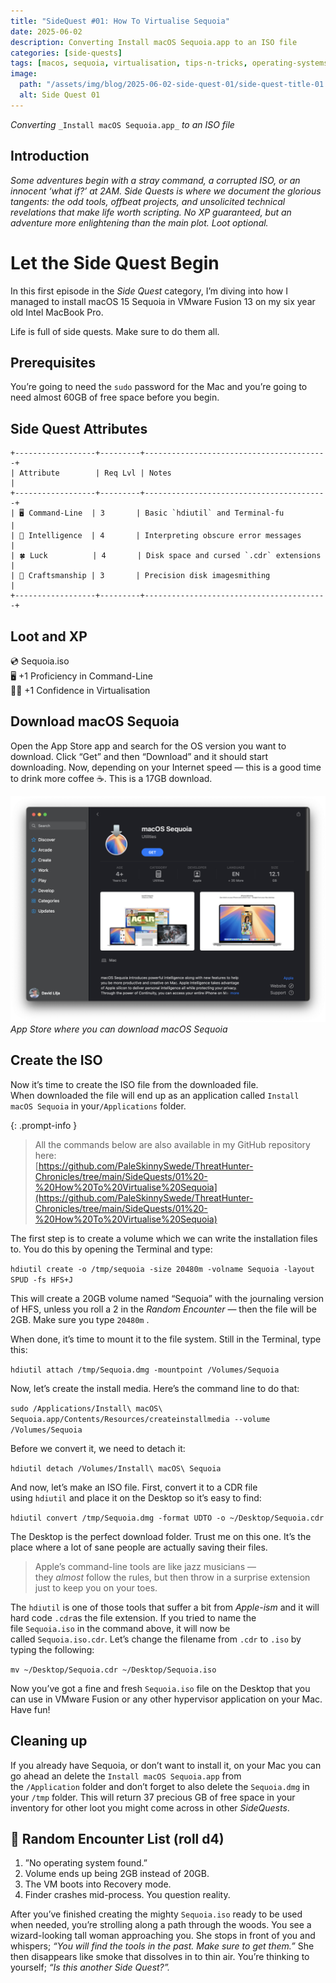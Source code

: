 ```yaml
---
title: "SideQuest #01: How To Virtualise Sequoia"
date: 2025-06-02
description: Converting Install macOS Sequoia.app to an ISO file
categories: [side-quests]
tags: [macos, sequoia, virtualisation, tips-n-tricks, operating-systems]
image:
  path: "/assets/img/blog/2025-06-02-side-quest-01/side-quest-title-01.png"
  alt: Side Quest 01
---
```


_Converting_ `_Install macOS Sequoia.app_` _to an ISO file_

## Introduction

_Some adventures begin with a stray command, a corrupted ISO, or an innocent ‘what if?’ at 2AM. Side Quests is where we document the glorious tangents: the odd tools, offbeat projects, and unsolicited technical revelations that make life worth scripting. No XP guaranteed, but an adventure more enlightening than the main plot. Loot optional._

# Let the Side Quest Begin

In this first episode in the _Side Quest_ category, I’m diving into how I managed to install macOS 15 Sequoia in VMware Fusion 13 on my six year old Intel MacBook Pro.

Life is full of side quests. Make sure to do them all.

## Prerequisites

You’re going to need the `sudo` password for the Mac and you’re going to need almost 60GB of free space before you begin.

## Side Quest Attributes

```
+------------------+---------+-----------------------------------------+  
| Attribute        | Req Lvl | Notes                                   |  
+------------------+---------+-----------------------------------------+  
| 🖥️ Command-Line  | 3       | Basic `hdiutil` and Terminal-fu         |  
| 🧠 Intelligence  | 4       | Interpreting obscure error messages     |  
| 🍀 Luck          | 4       | Disk space and cursed `.cdr` extensions |  
| 🔧 Craftsmanship | 3       | Precision disk imagesmithing            |  
+------------------+---------+-----------------------------------------+
```

## Loot and XP

💿 Sequoia.iso  
🖥️ +1 Proficiency in Command-Line  
🧙‍♂️ +1 Confidence in Virtualisation

## Download macOS Sequoia

Open the App Store app and search for the OS version you want to download. Click “Get” and then “Download” and it should start downloading. Now, depending on your Internet speed — this is a good time to drink more coffee ☕️. This is a 17GB download.

![](/assets/img/blog/2025-06-02-sidequest-01/ThreatHunter%20Chronicles%20Download%20macOS%20Sequoia.png)
_App Store where you can download macOS Sequoia_

## Create the ISO

Now it’s time to create the ISO file from the downloaded file.  
When downloaded the file will end up as an application called `Install macOS Sequoia` in your`/Applications` folder.

{: .prompt-info }
> All the commands below are also available in my GitHub repository here:  
> [https://github.com/PaleSkinnySwede/ThreatHunter-Chronicles/tree/main/SideQuests/01%20-%20How%20To%20Virtualise%20Sequoia](https://github.com/PaleSkinnySwede/ThreatHunter-Chronicles/tree/main/SideQuests/01%20-%20How%20To%20Virtualise%20Sequoia)

The first step is to create a volume which we can write the installation files to. You do this by opening the Terminal and type:

`hdiutil create -o /tmp/sequoia -size 20480m -volname Sequoia -layout SPUD -fs HFS+J`

This will create a 20GB volume named “Sequoia” with the journaling version of HFS, unless you roll a 2 in the _Random Encounter_ — then the file will be 2GB. Make sure you type `20480m` .

When done, it’s time to mount it to the file system. Still in the Terminal, type this:

`hdiutil attach /tmp/Sequoia.dmg -mountpoint /Volumes/Sequoia`

Now, let’s create the install media. Here’s the command line to do that:

`sudo /Applications/Install\ macOS\ Sequoia.app/Contents/Resources/createinstallmedia --volume /Volumes/Sequoia`

Before we convert it, we need to detach it:

`hdiutil detach /Volumes/Install\ macOS\ Sequoia`

And now, let’s make an ISO file. First, convert it to a CDR file using `hdiutil` and place it on the Desktop so it’s easy to find:

`hdiutil convert /tmp/Sequoia.dmg -format UDTO -o ~/Desktop/Sequoia.cdr`

The Desktop is the perfect download folder. Trust me on this one. It’s the place where a lot of sane people are actually saving their files.

> Apple’s command-line tools are like jazz musicians — they _almost_ follow the rules, but then throw in a surprise extension just to keep you on your toes.

The `hdiutil` is one of those tools that suffer a bit from _Apple-ism_ and it will hard code `.cdr`as the file extension. If you tried to name the file `Sequoia.iso` in the command above, it will now be called `Sequoia.iso.cdr`. Let’s change the filename from `.cdr` to `.iso` by typing the following:

`mv ~/Desktop/Sequoia.cdr ~/Desktop/Sequoia.iso`

Now you’ve got a fine and fresh `Sequoia.iso` file on the Desktop that you can use in VMware Fusion or any other hypervisor application on your Mac. Have fun!

## Cleaning up

If you already have Sequoia, or don’t want to install it, on your Mac you can go ahead an delete the `Install macOS Sequoia.app` from the `/Application` folder and don’t forget to also delete the `Sequoia.dmg` in your `/tmp` folder. This will return 37 precious GB of free space in your inventory for other loot you might come across in other _SideQuests_.

## 🎲 Random Encounter List (roll d4)

1. ”No operating system found.”
2. Volume ends up being 2GB instead of 20GB.
3. The VM boots into Recovery mode.
4. Finder crashes mid-process. You question reality.

After you’ve finished creating the mighty `Sequoia.iso` ready to be used when needed, you’re strolling along a path through the woods. You see a wizard-looking tall woman approaching you. She stops in front of you and whispers; _“You will find the tools in the past. Make sure to get them.”_ She then disappears like smoke that dissolves in to thin air. You’re thinking to yourself; _“Is this another Side Quest?”._
